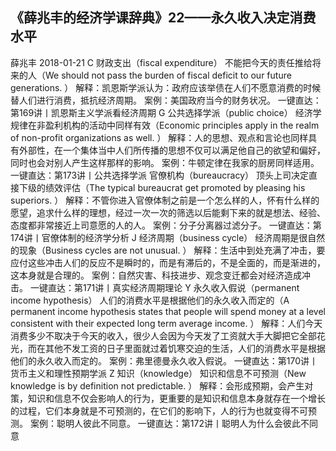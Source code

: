 ## 《薛兆丰的经济学课辞典》22——永久收入决定消费水平


薛兆丰
2018-01-21
C
财政支出（fiscal expenditure）
不能把今天的责任推给将来的人（We should not pass the burden of fiscal deficit to our future generations. ）
 解释：凯恩斯学派认为：政府应该举债在人们不愿意消费的时候替人们进行消费，抵抗经济周期。 案例：美国政府当今的财务状况。 一键直达：第169讲丨凯恩斯主义学派看经济周期
G
公共选择学派（public choice）
经济学规律在非盈利机构的活动中同样有效（Economic principles apply in the realm of non-profit organizations as well. ）
 解释：人的思想、观点和言论也同样具有外部性，在一个集体当中人们所传播的思想不仅可以满足他自己的欲望和偏好，同时也会对别人产生这样那样的影响。 案例：牛顿定律在我家的厨房同样适用。 一键直达：第173讲丨公共选择学派
官僚机构（bureaucracy）
顶头上司决定直接下级的绩效评估（The typical bureaucrat get promoted by pleasing his superiors. ）
 解释：不管你进入官僚体制之前是一个怎么样的人，怀有什么样的愿望，追求什么样的理想，经过一次一次的筛选以后能剩下来的就是想法、经验、态度都非常接近上司意愿的人的人。  案例：分子分离器过滤分子。 一键直达：第174讲丨官僚体制的经济学分析
J
经济周期（business cycle）
经济周期是很自然的现象（Business cycles are not unusual. ）
 解释：生活中到处充满了冲击，要应付这些冲击人们的反应不是瞬时的，而是有滞后的，不是全面的，而是渐进的，这本身就是合理的。 案例：自然灾害、科技进步、观念变迁都会对经济造成冲击。 一键直达：第171讲丨真实经济周期理论
Y
永久收入假说（permanent income hypothesis）
人们的消费水平是根据他们的永久收入而定的（A permanent income hypothesis states that people will spend money at a level consistent with their expected long term average income. ）
 解释：人们今天消费多少不取决于今天的收入，很少人会因为今天发了工资就大手大脚把它全部花光，而在其他不发工资的日子里面就过着饥寒交迫的生活，人们的消费水平是根据他们的永久收入而定的。 案例：弗里德曼永久收入假说。 一键直达：第170讲丨货币主义和理性预期学派
Z
知识（knowledge）
知识和信息不可预测（New knowledge is by definition not predictable. ）
 解释：会形成预期，会产生对策，知识和信息不仅会影响人的行为，更重要的是知识和信息本身就存在一个增长的过程，它们本身就是不可预测的，在它们的影响下，人的行为也就变得不可预测。 案例：聪明人彼此不同意。 一键直达：第172讲丨聪明人为什么会彼此不同意